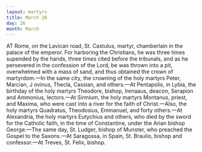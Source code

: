 ```yaml
---
layout: martyrs
title: March 26
day: 26
month: March
---
```

AT Rome, on the Lavican road, St. Castulus, martyr, chamberlain in the palace of the emperor.
For harboring the Christians, he was three times
supended by the hands, three times cited before the
tribunals, and as he persevered in the confession of
the Lord, be was thrown into a pit, overwhelmed
with a mass of sand, and thus obtained the crown of
martyrdom.&mdash;In the same city, the crowning of the
holy martyrs Peter, Marcian, J ovinus, Thecla, Cassian, and others.&mdash;At Pentapolis, in Lybia, the birthday of the holy martyrs Theodore, bishop, Irenaaus,
deacon, Serapion and Ammonius, lectors.&mdash;At Sirmium, the holy martyrs Montanus, priest, and Maxima, who were cast into a river for the faith of
Christ.&mdash;Also, the holy martyrs Quadratus, Theodosius, Emmanuel, and forty others.&mdash;At Alexandria,
the holy martyrs Eutychius and others, who died
by the sword for the Catholic faith, in the time of
Constantine, under the Arian bishop George.&mdash;The
same day, St. Ludger, bishop of Munster, who
preached the Gospel to the Saxons.&mdash;At Saragossa,
in Spain, St. Braulio, bishop and confessor.&mdash;At
Treves, St. Felix, bishop.

